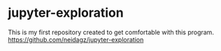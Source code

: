 # jupyter-exploration
This is my first repository created to get comfortable with this program.
https://github.com/neidagz/jupyter-exploration
